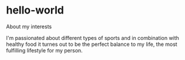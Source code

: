 # hello-world

About my interests

I'm passionated about different types of sports and in combination with healthy food it turnes out to be the perfect balance to my life, the most fulfilling lifestyle for my person.
